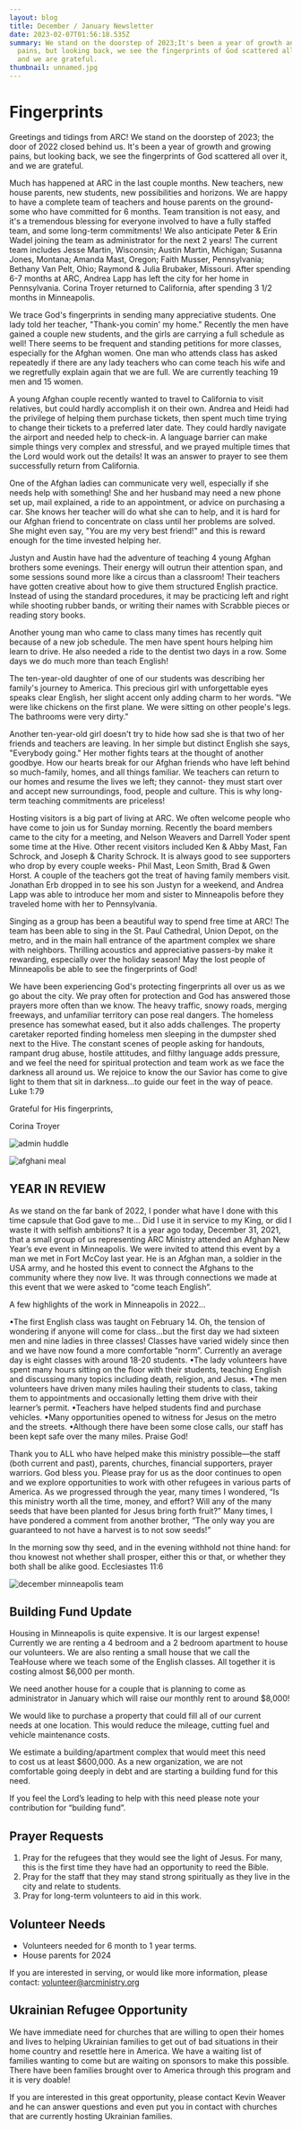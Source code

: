 ```yaml
---
layout: blog
title: December / January Newsletter
date: 2023-02-07T01:56:18.535Z
summary: We stand on the doorstep of 2023;It's been a year of growth and growing
  pains, but looking back, we see the fingerprints of God scattered all over it,
  and we are grateful.
thumbnail: unnamed.jpg
---
```

# Fingerprints

Greetings and tidings from ARC! We stand on the doorstep of 2023; the door of 2022 closed behind us. It's been a year of growth and growing pains, but looking back, we see the fingerprints of God scattered all over it, and we are grateful.

Much has happened at ARC in the last couple months. New teachers, new house parents, new students, new possibilities and horizons. We are happy to have a complete team of teachers and house parents on the ground- some who have committed for 6 months. Team transition is not easy, and it's a tremendous blessing for everyone involved to have a fully staffed team, and some long-term commitments! We also anticipate Peter & Erin Wadel joining the team as administrator for the next 2 years! The current team includes Jesse Martin, Wisconsin; Austin Martin, Michigan; Susanna Jones, Montana; Amanda Mast, Oregon; Faith Musser, Pennsylvania; Bethany Van Pelt, Ohio; Raymond & Julia Brubaker, Missouri. After spending 6-7 months at ARC, Andrea Lapp has left the city for her home in Pennsylvania. Corina Troyer returned to California, after spending 3 1/2 months in Minneapolis.

We trace God's fingerprints in sending many appreciative students. One lady told her teacher, "Thank-you comin' my home." Recently the men have gained a couple new students, and the girls are carrying a full schedule as well! There seems to be frequent and standing petitions for more classes, especially for the Afghan women. One man who attends class has asked repeatedly if there are any lady teachers who can come teach his wife and we regretfully explain again that we are full. We are currently teaching 19 men and 15 women.

A young Afghan couple recently wanted to travel to California to visit relatives, but could hardly accomplish it on their own. Andrea and Heidi had the privilege of helping them purchase tickets, then spent much time trying to change their tickets to a preferred later date. They could hardly navigate the airport and needed help to check-in. A language barrier can make simple things very complex and stressful, and we prayed multiple times that the Lord would work out the details! It was an answer to prayer to see them successfully return from California.

One of the Afghan ladies can communicate very well, especially if she needs help with something! She and her husband may need a new phone set up, mail explained, a ride to an appointment, or advice on purchasing a car. She knows her teacher will do what she can to help, and it is hard for our Afghan friend to concentrate on class until her problems are solved. She might even say, "You are my very best friend!" and this is reward enough for the time invested helping her.

Justyn and Austin have had the adventure of teaching 4 young Afghan brothers some evenings. Their energy will outrun their attention span, and some sessions sound more like a circus than a classroom! Their teachers have gotten creative about how to give them structured English practice. Instead of using the standard procedures, it may be practicing left and right while shooting rubber bands, or writing their names with Scrabble pieces or reading story books.

Another young man who came to class many times has recently quit because of a new job schedule. The men have spent hours helping him learn to drive. He also needed a ride to the dentist two days in a row. Some days we do much more than teach English!

The ten-year-old daughter of one of our students was describing her family's journey to America. This precious girl with unforgettable eyes speaks clear English, her slight accent only adding charm to her words. "We were like chickens on the first plane. We were sitting on other people's legs. The bathrooms were very dirty."

Another ten-year-old girl doesn't try to hide how sad she is that two of her friends and teachers are leaving. In her simple but distinct English she says, "Everybody going." Her mother fights tears at the thought of another goodbye. How our hearts break for our Afghan friends who have left behind so much-family, homes, and all things familiar. We teachers can return to our homes  and resume the lives we left; they cannot- they must start over and accept new surroundings, food, people and culture. This is why long-term teaching commitments are priceless!

Hosting visitors is a big part of living at ARC. We often welcome people who have come to join us for Sunday morning. Recently the board members came to the city for a meeting, and Nelson Weavers and Darrell Yoder spent some time at the Hive. Other recent visitors included Ken & Abby Mast, Fan Schrock, and Joseph & Charity Schrock. It is always good to see supporters who drop by every couple weeks- Phil Mast, Leon Smith, Brad & Gwen Horst. A couple of the teachers got the treat of having family members visit. Jonathan Erb dropped in to see his son Justyn for a weekend, and Andrea Lapp was able to introduce her mom and sister to Minneapolis before they traveled home with her to Pennsylvania.

Singing as a group has been a beautiful way to spend free time at ARC! The team has been able to sing in the St. Paul Cathedral, Union Depot, on the metro, and in the main hall entrance of the apartment complex we share with neighbors. Thrilling acoustics and appreciative passers-by make it rewarding, especially over the holiday season! May the lost people of Minneapolis be able to see the fingerprints of God!

We have been experiencing God's protecting fingerprints all over us as we go about the city. We pray often for protection and God has answered those prayers more often than we know. The heavy traffic, snowy roads, merging freeways, and unfamiliar territory can pose real dangers. The homeless presence has somewhat eased, but it also adds challenges. The property caretaker reported finding homeless men sleeping in the dumpster shed next to the Hive. The constant scenes of people asking for handouts, rampant drug abuse, hostile attitudes, and filthy language adds pressure, and we feel the need for spiritual protection and team work as we face the darkness all around us. We rejoice to know the our Savior has come to give light to them that sit in darkness...to guide our feet in the way of peace. Luke 1:79

Grateful for His fingerprints,

Corina Troyer

![admin huddle](admin-huddle.jpg)

![afghani meal](afghani-meal.jpg)

## YEAR IN REVIEW

As we stand on the far bank of 2022, I ponder what have I done with this time capsule that God gave to me… Did I use it in service to my King, or did I waste it with selfish ambitions?
It is a year ago today, December 31, 2021, that a small group of us representing ARC Ministry attended an Afghan New Year’s eve event in Minneapolis. We were invited to attend this event by a man we met in Fort McCoy last year. He is an Afghan man, a soldier in the USA army, and he hosted this event to connect the Afghans to the community where they now live. It was through connections we made at this event that we were asked to “come teach English”.

A few highlights of the work in Minneapolis in 2022…

   •The first English class was taught on February 14. Oh, the tension of wondering if anyone will come for class…but the first day we had sixteen men and nine ladies in three classes! Classes have varied widely since then and we have now found a more comfortable “norm”. Currently an average day is eight classes with around 18-20 students.
   •The lady volunteers have spent many hours sitting on the floor with their students, teaching English and discussing many topics including death, religion, and Jesus.
   •The men volunteers have driven many miles hauling their students to class, taking them to appointments and occasionally letting them drive with their learner’s permit.
   •Teachers have helped students find and purchase vehicles.
   •Many opportunities opened to witness for Jesus on the metro and the streets.
   •Although there have been some close calls, our staff has been kept safe over the many miles. Praise God!

Thank you to ALL who have helped make this ministry possible—the staff (both current and past), parents, churches, financial supporters, prayer warriors. God bless you. Please pray for us as the door continues to open and we explore opportunities to work with other refugees in various parts of America. 
As we progressed through the year, many times I wondered, “Is this ministry worth all the time, money, and effort? Will any of the many seeds that have been planted for Jesus bring forth fruit?” Many times, I have pondered a comment from another brother, “The only way you are guaranteed to not have a harvest is to not sow seeds!”

In the morning sow thy seed, and in the evening withhold not thine hand: for thou knowest not whether shall prosper, either this or that, or whether they both shall be alike good. Ecclesiastes 11:6

![december minneapolis team](december-team.jpg)

## B﻿uilding Fund Update

Housing in Minneapolis is quite expensive. It is our largest expense! Currently we are renting a 4 bedroom and a 2 bedroom apartment to house our volunteers. We are also renting a small house that we call the TeaHouse where we teach some of the English classes. All together it is costing almost $6,000 per month.

We need another house for a couple that is planning to come as administrator in January which will raise our monthly rent to around $8,000!

We would like to purchase a property that could fill all of our current needs at one location. This would reduce the mileage, cutting fuel and vehicle maintenance costs.

We estimate a building/apartment complex that would meet this need to cost us at least $600,000. As a new organization, we are not comfortable going deeply in debt and are starting a building fund for this need.

If you feel the Lord’s leading to help with this need please note your contribution for “building fund”.

## P﻿rayer Requests

1. P﻿ray for the refugees that they would see the light of Jesus. For many, this is the first time they have had an opportunity to reed the Bible.
2. P﻿ray for the staff that they may stand strong spiritually as they live in the city and relate to students.
3. P﻿ray for long-term volunteers to aid in this work. 

## V﻿olunteer Needs

* V﻿olunteers needed for 6 month to 1 year terms.
* H﻿ouse parents for 2024

I﻿f you are interested in serving, or would like more information, please contact: [volunteer@arcministry.org](mailto:volunteer@arcministry.org)



## U﻿krainian Refugee Opportunity

We have immediate need for churches that are willing to open their homes and lives to helping Ukrainian families to get out of bad situations in their home country and resettle here in America. We have a waiting list of families wanting to come but are waiting on sponsors to make this possible. There have been families brought over to America through this program and it is very doable!

If you are interested in this great opportunity, please contact Kevin Weaver and he can answer questions and even put you in contact with churches that are currently hosting Ukrainian families.